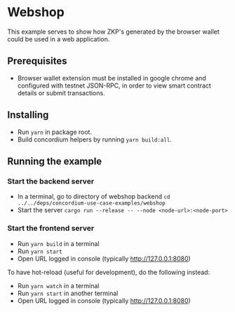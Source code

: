 # Webshop

This example serves to show how ZKP's generated by the browser wallet could be used in a web application.

## Prerequisites

-   Browser wallet extension must be installed in google chrome and configured with testnet JSON-RPC, in order to view smart contract details or submit transactions.

## Installing

-   Run `yarn` in package root.
-   Build concordium helpers by running `yarn build:all`.

## Running the example

### Start the backend server

-   In a terminal, go to directory of webshop backend `cd ../../deps/concordium-use-case-examples/webshop`
-   Start the server `cargo run --release -- --node <node-url>:<node-port>`

### Start the frontend server

-   Run `yarn build` in a terminal
-   Run `yarn start`
-   Open URL logged in console (typically http://127.0.0.1:8080)

To have hot-reload (useful for development), do the following instead:

-   Run `yarn watch` in a terminal
-   Run `yarn start` in another terminal
-   Open URL logged in console (typically http://127.0.0.1:8080)
